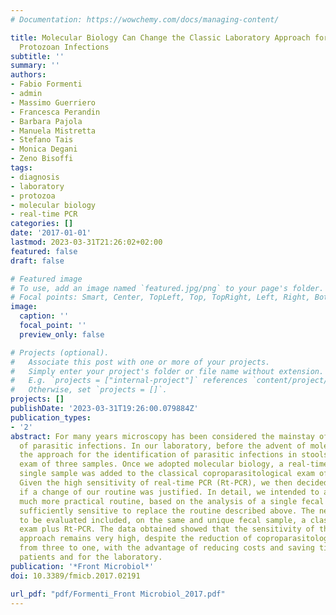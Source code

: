 ```yaml
---
# Documentation: https://wowchemy.com/docs/managing-content/

title: Molecular Biology Can Change the Classic Laboratory Approach for Intestinal
  Protozoan Infections
subtitle: ''
summary: ''
authors:
- Fabio Formenti
- admin
- Massimo Guerriero
- Francesca Perandin
- Barbara Pajola
- Manuela Mistretta
- Stefano Tais
- Monica Degani
- Zeno Bisoffi
tags:
- diagnosis
- laboratory
- protozoa
- molecular biology
- real-time PCR
categories: []
date: '2017-01-01'
lastmod: 2023-03-31T21:26:02+02:00
featured: false
draft: false

# Featured image
# To use, add an image named `featured.jpg/png` to your page's folder.
# Focal points: Smart, Center, TopLeft, Top, TopRight, Left, Right, BottomLeft, Bottom, BottomRight.
image:
  caption: ''
  focal_point: ''
  preview_only: false

# Projects (optional).
#   Associate this post with one or more of your projects.
#   Simply enter your project's folder or file name without extension.
#   E.g. `projects = ["internal-project"]` references `content/project/deep-learning/index.md`.
#   Otherwise, set `projects = []`.
projects: []
publishDate: '2023-03-31T19:26:00.079884Z'
publication_types:
- '2'
abstract: For many years microscopy has been considered the mainstay of the diagnosis
  of parasitic infections. In our laboratory, before the advent of molecular biology,
  the approach for the identification of parasitic infections in stools was the microscopic
  exam of three samples. Once we adopted molecular biology, a real-time PCR on one
  single sample was added to the classical coproparasitological exam of three samples.
  Given the high sensitivity of real-time PCR (Rt-PCR), we then decided to evaluate
  if a change of our routine was justified. In detail, we intended to assess if a
  much more practical routine, based on the analysis of a single fecal sample, was
  sufficiently sensitive to replace the routine described above. The new approach
  to be evaluated included, on the same and unique fecal sample, a classical coproparasitological
  exam plus Rt-PCR. The data obtained showed that the sensitivity of the new proposed
  approach remains very high, despite the reduction of coproparasitological exams
  from three to one, with the advantage of reducing costs and saving time, both for
  patients and for the laboratory.
publication: '*Front Microbiol*'
doi: 10.3389/fmicb.2017.02191

url_pdf: "pdf/Formenti_Front Microbiol_2017.pdf"
---
```

